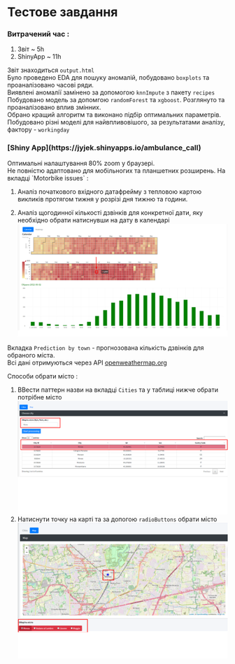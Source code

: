 # Тестове завдання
### Витрачений час :
  1. Звіт ~ 5h
  2. ShinyApp ~ 11h

 Звіт знаходиться `output.html`<br>
 Було проведено EDA для пошуку аномалій, побудовано `boxplots` та проаналізовано часові ряди.<br>
 Виявлені аномалії замінено за допомогою `knnImpute` з пакету `recipes`<br>
 Побудовано модель за допомгою `randomForest` та `xgboost`. Розглянуто та проаналізовано вплив змінних.<br>
 Обрано кращий алгоритм та виконано підбір оптимальних параметрів. Побудовано різні моделі для найвпливовішого, за результатами аналізу, фактору - `workingday`

<h3>[Shiny App](https://jyjek.shinyapps.io/ambulance_call)</h3>
Оптимальні налаштування 80% zoom у браузері.<br>
Не повністю адаптовано для мобільногих та планшетних розширень. 
На вкладці `Motorbike issues` :

  1. Aналіз початкового вхідного датафрейму з тепловою картою викликів протягом тижня у розрізі
дня тижню та години.

  2. Аналіз щогодинної кількості дзвінків для конкретної дати, яку необхідно обрати натиснувши на дату в календарі
   ![](img/calendar.png) 
  
Вкладка `Prediction by town` - прогнозована кількість дзвінків для обраного міста.<br>
Всі дані отримуються через АРІ [openweathermap.org](https://openweathermap.org)

  Способи обрати місто :
  
  1. ВВести паттерн назви на вкладці `Cities` та у таблиці нижче обрати потрібне місто
 ![](img/cities.png) 
  2. Натиснути точку на карті та за допогою `radioButtons` обрати місто
 ![](img/map.png) 
 
